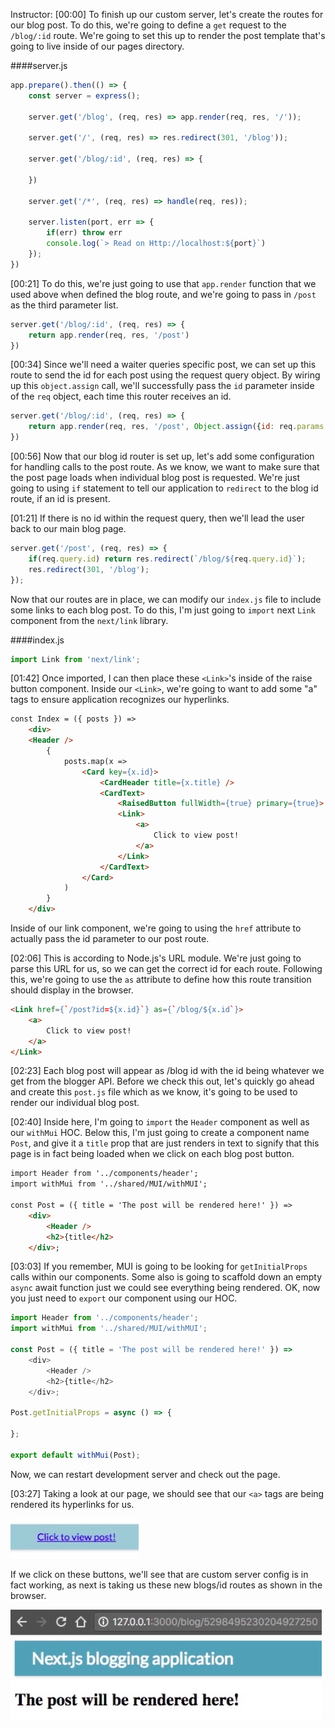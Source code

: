 Instructor: [00:00] To finish up our custom server, let's create the routes for our blog post. To do this, we're going to define a `get` request to the `/blog/:id` route. We're going to set this up to render the post template that's going to live inside of our pages directory.

####server.js
```javascript
app.prepare().then(() => {
    const server = express();

    server.get('/blog', (req, res) => app.render(req, res, '/'));

    server.get('/', (req, res) => res.redirect(301, '/blog'));

    server.get('/blog/:id', (req, res) => {

    })

    server.get('/*', (req, res) => handle(req, res));

    server.listen(port, err => {
        if(err) throw err
        console.log(`> Read on Http://localhost:${port}`)
    });
})
```

[00:21] To do this, we're just going to use that `app.render` function that we used above when defined the blog route, and we're going to pass in `/post` as the third parameter list.

```javascript
server.get('/blog/:id', (req, res) => {
    return app.render(req, res, '/post')
})
```

[00:34] Since we'll need a waiter queries specific post, we can set up this route to send the id for each post using the request query object. By wiring up this `object.assign` call, we'll successfully pass the `id` parameter inside of the `req` object, each time this router receives an id.

```javascript
server.get('/blog/:id', (req, res) => {
    return app.render(req, res, '/post', Object.assign({id: req.params.id} req.query))
})
```

[00:56] Now that our blog id router is set up, let's add some configuration for handling calls to the post route. As we know, we want to make sure that the post page loads when individual blog post is requested. We're just going to using `if` statement to tell our application to `redirect` to the blog id route, if an id is present.

[01:21] If there is no id within the request query, then we'll lead the user back to our main blog page. 

```javascript
server.get('/post', (req, res) => {
    if(req.query.id) return res.redirect(`/blog/${req.query.id}`);
    res.redirect(301, '/blog');
});
```

Now that our routes are in place, we can modify our `index.js` file to include some links to each blog post. To do this, I'm just going to `import` next `Link` component from the `next/link` library.

####index.js
```javascript
import Link from 'next/link';
```

[01:42] Once imported, I can then place these `<Link>`'s inside of the raise button component. Inside our `<Link>`, we're going to want to add some "a" tags to ensure application recognizes our hyperlinks. 

```html
const Index = ({ posts }) =>
    <div>
    <Header />
        {
            posts.map(x => 
                <Card key={x.id}>
                    <CardHeader title={x.title} />
                    <CardText>
                        <RaisedButton fullWidth={true} primary={true}>
                        <Link>
                            <a>
                                Click to view post!
                            </a>
                        </Link>
                    </CardText>
                </Card>
            )
        }
    </div>
```

Inside of our link component, we're going to using the `href` attribute to actually pass the id parameter to our post route.

[02:06] This is according to Node.js's URL module. We're just going to parse this URL for us, so we can get the correct id for each route. Following this, we're going to use the `as` attribute to define how this route transition should display in the browser.

```html
<Link href={`/post?id=${x.id}`} as={`/blog/${x.id`}>
    <a>
        Click to view post!
    </a>
</Link>
```

[02:23] Each blog post will appear as /blog id with the id being whatever we get from the blogger API. Before we check this out, let's quickly go ahead and create this `post.js` file which as we know, it's going to be used to render our individual blog post.

[02:40] Inside here, I'm going to `import` the `Header` component as well as our `withMui` HOC. Below this, I'm just going to create a component name `Post`, and give it a `title` prop that are just renders in text to signify that this page is in fact being loaded when we click on each blog post button.

```html
import Header from '../components/header';
import withMui from '../shared/MUI/withMUI';

const Post = ({ title = 'The post will be rendered here!' }) =>
    <div>
        <Header />
        <h2>{title</h2>
    </div>;
```

[03:03] If you remember, MUI is going to be looking for `getInitialProps` calls within our components. Some also is going to scaffold down an empty `async` await function just we could see everything being rendered. OK, now you just need to `export` our component using our HOC. 

```javascript
import Header from '../components/header';
import withMui from '../shared/MUI/withMUI';

const Post = ({ title = 'The post will be rendered here!' }) =>
    <div>
        <Header />
        <h2>{title</h2>
    </div>;

Post.getInitialProps = async () => {

};

export default withMui(Post);
```

Now, we can restart development server and check out the page.

[03:27] Taking a look at our page, we should see that our `<a>` tags are being rendered its hyperlinks for us. 

![a as hyperlink](../images/express-dynamically-instantiate-routes-on-id-with-next-js-expressjs-a-as-hyperlink.png)

If we click on these buttons, we'll see that are custom server config is in fact working, as next is taking us these new blogs/id routes as shown in the browser.

![custom server config working](../images/express-dynamically-instantiate-routes-on-id-with-next-js-expressjs-custom-server-config-working.png)